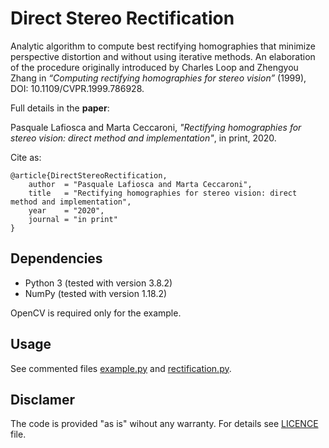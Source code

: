 # Direct Stereo Rectification
Analytic algorithm to compute best rectifying homographies that minimize perspective distortion and without using iterative methods.
An elaboration of the procedure originally introduced by Charles Loop and Zhengyou Zhang in _“Computing rectifying homographies for stereo vision”_ (1999), DOI: 10.1109/CVPR.1999.786928.

Full details in the **paper**:

Pasquale Lafiosca and Marta Ceccaroni, *"Rectifying homographies for stereo vision: direct method and implementation"*, in print, 2020.

Cite as:
```
@article{DirectStereoRectification,
    author  = "Pasquale Lafiosca and Marta Ceccaroni",
    title   = "Rectifying homographies for stereo vision: direct method and implementation",
    year    = "2020",
    journal = "in print"
}
```

## Dependencies
- Python 3 (tested with version 3.8.2)
- NumPy (tested with version 1.18.2)

OpenCV is required only for the example.

## Usage
See commented files [example.py](example.py) and [rectification.py](rectification.py).

## Disclamer
The code is provided "as is" wihout any warranty. For details see [LICENCE](LICENCE) file.
